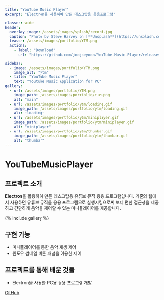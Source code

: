 ```yaml
---
title: "YouTube Music Player"
excerpt: "Electron을 사용하여 만든 데스크탑용 응용프로그램"

classes: wide
header:
  overlay_image: /assets/images/splash/record.jpg
  caption: "Photo by Steve Harvey on [**Unsplash**](https://unsplash.com)"
  teaser: /assets/images/portfolio/YTM.png
  actions:
    - label: "Download"
      url: "https://github.com/joojaeyoon/YouTube-Music-Player/releases"

sidebar:
  - image: /assets/images/portfolio/YTM.png
    image_alt: "ytm"
  - title: "YouTube Music Player"
    text: "Youtube Music Application for PC"
gallery:
  - url: /assets/images/portfolio/YTM.png
    image_path: /assets/images/portfolio/YTM.png
    alt: "main"
  - url: /assets/images/portfolio/ytm/loading.gif
    image_path: /assets/images/portfolio/ytm/loading.gif
    alt: "loading"
  - url: /assets/images/portfolio/ytm/miniplayer.gif
    image_path: /assets/images/portfolio/ytm/miniplayer.gif
    alt: "miniplayer"
  - url: /assets/images/portfolio/ytm/thumbar.gif
    image_path: /assets/images/portfolio/ytm/thumbar.gif
    alt: "thumbar"
---
```


# YouTubeMusicPlayer

## 프로젝트 소개

**Electron**을 활용하여 만든 데스크탑용 유튜브 뮤직 응용 프로그램입니다. 기존의 웹에서 사용하던 유튜브 뮤직을 응용 프로그램으로 실행시킴으로써 보다 편한 접근성을 제공하고 간단하게 음악을 제어할 수 있는 미니플레이어를 제공합니다.

{% include gallery %}

## 구현 기능

- 미니플레이어를 통한 음악 재생 제어
- 윈도우 썸네일 버튼 패널을 이용한 제어

## 프로젝트를 통해 배운 것들

<p>
    <ul>
        <li>Electron을 사용한 PC용 응용 프로그램 개발</li>
    </ul>
</p>

<a href="https://github.com/joojaeyoon/YouTube-Music-Player" itemprop="sameAs" rel="nofollow noopener noreferrer">
  <i class="fab fa-fw fa-github" aria-hidden="true"></i>
  <span class="label">GitHub</span>
</a>
